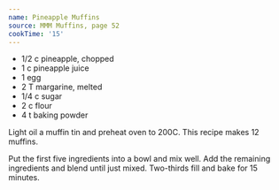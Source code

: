 ```yaml
---
name: Pineapple Muffins
source: MMM Muffins, page 52
cookTime: '15'
---
```


* 1/2 c pineapple, chopped
* 1 c pineapple juice
* 1 egg
* 2 T margarine, melted
* 1/4 c sugar
* 2 c flour
* 4 t baking powder

Light oil a muffin tin and preheat oven to 200C.  This recipe makes 12 muffins.

Put the first five ingredients into a bowl and mix well.  Add the remaining ingredients and blend until just mixed.  Two-thirds fill and bake for 15 minutes.

